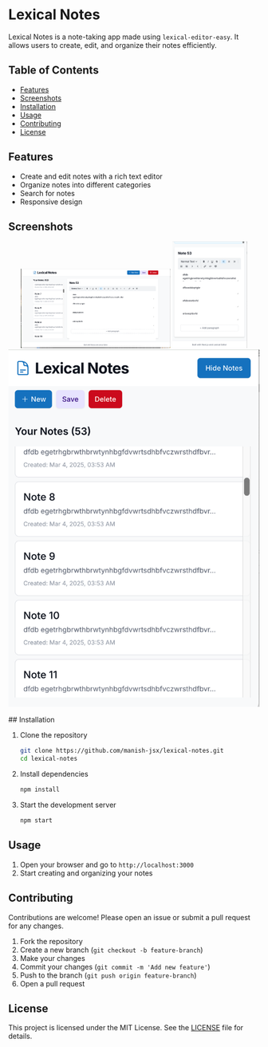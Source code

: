 # Lexical Notes

Lexical Notes is a note-taking app made using `lexical-editor-easy`. It allows users to create, edit, and organize their notes efficiently.

## Table of Contents
- [Features](#features)
- [Screenshots](#screenshots)
- [Installation](#installation)
- [Usage](#usage)
- [Contributing](#contributing)
- [License](#license)

## Features
- Create and edit notes with a rich text editor
- Organize notes into different categories
- Search for notes
- Responsive design

## Screenshots
<p align="center">
  <img src="https://raw.githubusercontent.com/manish-jsx/lexical-notes/refs/heads/main/Screenshot1.png" alt="Screenshot 1" width="300">
  
  <img src="https://raw.githubusercontent.com/manish-jsx/lexical-notes/refs/heads/main/Screenshot2.png" alt="Screenshot 2" width="150">
  
  <img src="https://raw.githubusercontent.com/manish-jsx/lexical-notes/refs/heads/main/Screenshot3.png" alt="Screenshot 3" width="1500">
</p>
## Installation

1. Clone the repository
    ```bash
    git clone https://github.com/manish-jsx/lexical-notes.git
    cd lexical-notes
    ```

2. Install dependencies
    ```bash
    npm install
    ```

3. Start the development server
    ```bash
    npm start
    ```

## Usage

1. Open your browser and go to `http://localhost:3000`
2. Start creating and organizing your notes

## Contributing

Contributions are welcome! Please open an issue or submit a pull request for any changes.

1. Fork the repository
2. Create a new branch (`git checkout -b feature-branch`)
3. Make your changes
4. Commit your changes (`git commit -m 'Add new feature'`)
5. Push to the branch (`git push origin feature-branch`)
6. Open a pull request

## License

This project is licensed under the MIT License. See the [LICENSE](LICENSE) file for details.
